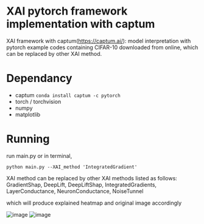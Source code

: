 # XAI pytorch framework implementation with captum
XAI framework with captum(https://captum.ai/): model interpretation with pytorch
example codes containing CIFAR-10 downloaded from online, which can be replaced by other XAI method.



# Dependancy
* captum ``conda install captum -c pytorch``
* torch / torchvision
* numpy
* matplotlib



# Running

run main.py 
or in terminal,

``python main.py --XAI_method 'IntegratedGradient' ``  

XAI method can be replaced by other XAI methods listed as follows:
    GradientShap,
    DeepLift,
    DeepLiftShap,
    IntegratedGradients,
    LayerConductance,
    NeuronConductance,
    NoiseTunnel

which will produce explained heatmap and original image accordingly

![image](https://user-images.githubusercontent.com/35905280/119530575-1b09e000-bdbe-11eb-8322-fbed1569b063.png)
![image](https://user-images.githubusercontent.com/35905280/119530591-1e9d6700-bdbe-11eb-90d2-b9eaacca050b.png)

